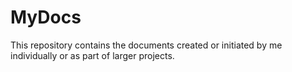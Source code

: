 # MyDocs

This repository contains the documents created or initiated by me individually or as part of larger projects.
